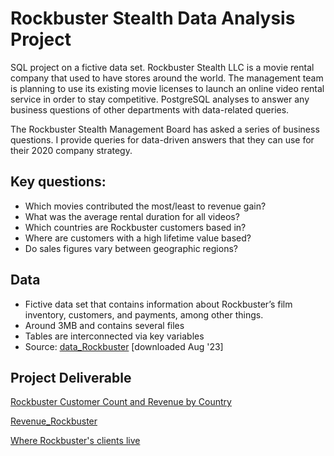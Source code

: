 # Rockbuster Stealth Data Analysis Project
SQL project on a fictive data set. Rockbuster Stealth LLC is a movie rental company that used to have stores around the world. The management team is planning to use its existing movie licenses to launch an online video rental service in order to stay competitive. PostgreSQL analyses to answer any business questions of other departments with data-related queries.

The Rockbuster Stealth Management Board has asked a series of business questions. I provide queries for data-driven answers that they can use for their 2020 company strategy. 
## Key questions:
- Which movies contributed the most/least to revenue gain?
- What was the average rental duration for all videos?
- Which countries are Rockbuster customers based in?
- Where are customers with a high lifetime value based?
- Do sales figures vary between geographic regions?

## Data
- Fictive data set that contains information about Rockbuster’s film inventory, customers, and payments, among other things.
- Around 3MB and contains several files
- Tables are interconnected via key variables
- Source: [data_Rockbuster](http://www.postgresqltutorial.com/wp-content/uploads/2019/05/dvdrental.zip) [downloaded Aug '23] 

## Project Deliverable
[Rockbuster Customer Count and Revenue by Country](https://public.tableau.com/views/RockbusterCustomerCountandRevenuebyCountry/Sheet1?:language=de-DE&:display_count=n&:origin=viz_share_link)

[Revenue_Rockbuster](https://public.tableau.com/views/Revenue_Rockbuster/Dashboard1?:language=de-DE&:display_count=n&:origin=viz_share_link)

[Where Rockbuster's clients live](https://public.tableau.com/views/WhereRockbustersclientslive/Dashboard1?:language=de-DE&:display_count=n&:origin=viz_share_link)
